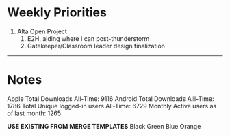 # Weekly Priorities
1. Alta Open Project
    1. E2H, aiding where I can post-thunderstorm
    2. Gatekeeper/Classroom leader design finalization
---
# Notes

Apple Total Downloads All-Time:
9116
Android Total Downloads Alll-Time:
1786
Total Unique logged-in users All-Time:
6729
Monthly Active users as of last month:
1265

****USE EXISTING FROM MERGE TEMPLATES****
Black
Green
Blue
Orange
